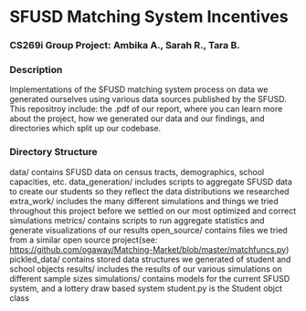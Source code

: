 # SFUSD Matching System Incentives
### CS269i Group Project: Ambika A., Sarah R., Tara B.

### Description
Implementations of the SFUSD matching system process on data we generated ourselves using various data sources published by the SFUSD. This repositroy include: the .pdf of our report, where you can learn more about the project, how we generated our data and our findings, and directories which split up our codebase.

### Directory Structure
data/ contains SFUSD data on census tracts, demographics, school capacities, etc.
data_generation/ includes scripts to aggregate SFUSD data to create our students so they reflect the data distributions we researched
extra_work/ includes the many different simulations and things we tried throughout this project before we settled on our most optimized and correct simulations
metrics/ contains scripts to run aggregate statistics and generate visualizations of our results
open_source/ contains files we tried from a similar open source project(see: https://github.com/ogaway/Matching-Market/blob/master/matchfuncs.py)
pickled_data/ contains stored data structures we generated of student and school objects
results/ includes the results of our various simulations on different sample sizes
simulations/ contains models for the current SFUSD system, and a lottery draw based system
student.py is the Student objct class